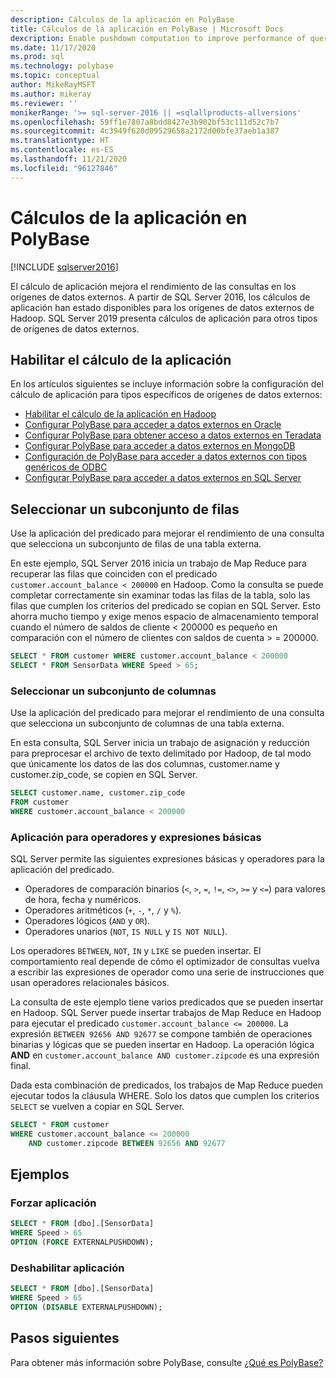 ```yaml
---
description: Cálculos de la aplicación en PolyBase
title: Cálculos de la aplicación en PolyBase | Microsoft Docs
dexcription: Enable pushdown computation to improve performance of queries on your Hadoop cluster. You can select a subset of rows/columns in an external table for pushdown.
ms.date: 11/17/2020
ms.prod: sql
ms.technology: polybase
ms.topic: conceptual
author: MikeRayMSFT
ms.author: mikeray
ms.reviewer: ''
monikerRange: '>= sql-server-2016 || =sqlallproducts-allversions'
ms.openlocfilehash: 59ff1e7807a8bdd8427e3b902bf53c111d52c7b7
ms.sourcegitcommit: 4c3949f620d09529658a2172d00bfe37aeb1a387
ms.translationtype: HT
ms.contentlocale: es-ES
ms.lasthandoff: 11/21/2020
ms.locfileid: "96127846"
---
```

# <a name="pushdown-computations-in-polybase"></a>Cálculos de la aplicación en PolyBase

[!INCLUDE [sqlserver2016](../../includes/applies-to-version/sqlserver2016.md)]

El cálculo de aplicación mejora el rendimiento de las consultas en los orígenes de datos externos. A partir de SQL Server 2016, los cálculos de aplicación han estado disponibles para los orígenes de datos externos de Hadoop. SQL Server 2019 presenta cálculos de aplicación para otros tipos de orígenes de datos externos.

## <a name="enable-pushdown-computation"></a> Habilitar el cálculo de la aplicación

En los artículos siguientes se incluye información sobre la configuración del cálculo de aplicación para tipos específicos de orígenes de datos externos:

- [Habilitar el cálculo de la aplicación en Hadoop](polybase-configure-hadoop.md#pushdown)
- [Configurar PolyBase para acceder a datos externos en Oracle](polybase-configure-oracle.md)
- [Configurar PolyBase para obtener acceso a datos externos en Teradata](polybase-configure-teradata.md)
- [Configurar PolyBase para acceder a datos externos en MongoDB](polybase-configure-mongodb.md)
- [Configuración de PolyBase para acceder a datos externos con tipos genéricos de ODBC](polybase-configure-odbc-generic.md)
- [Configurar PolyBase para acceder a datos externos en SQL Server](polybase-configure-sql-server.md)

## <a name="select-a-subset-of-rows"></a>Seleccionar un subconjunto de filas

Use la aplicación del predicado para mejorar el rendimiento de una consulta que selecciona un subconjunto de filas de una tabla externa.

En este ejemplo, SQL Server 2016 inicia un trabajo de Map Reduce para recuperar las filas que coinciden con el predicado `customer.account_balance < 200000` en Hadoop. Como la consulta se puede completar correctamente sin examinar todas las filas de la tabla, solo las filas que cumplen los criterios del predicado se copian en SQL Server. Esto ahorra mucho tiempo y exige menos espacio de almacenamiento temporal cuando el número de saldos de cliente < 200000 es pequeño en comparación con el número de clientes con saldos de cuenta > = 200000.

```sql
SELECT * FROM customer WHERE customer.account_balance < 200000
SELECT * FROM SensorData WHERE Speed > 65;  
```

### <a name="select-a-subset-of-columns"></a>Seleccionar un subconjunto de columnas

Use la aplicación del predicado para mejorar el rendimiento de una consulta que selecciona un subconjunto de columnas de una tabla externa.

En esta consulta, SQL Server inicia un trabajo de asignación y reducción para preprocesar el archivo de texto delimitado por Hadoop, de tal modo que únicamente los datos de las dos columnas, customer.name y customer.zip_code, se copien en SQL Server.

```sql
SELECT customer.name, customer.zip_code
FROM customer
WHERE customer.account_balance < 200000
```

### <a name="pushdown-for-basic-expressions-and-operators"></a>Aplicación para operadores y expresiones básicas

SQL Server permite las siguientes expresiones básicas y operadores para la aplicación del predicado.

- Operadores de comparación binarios (`<`, `>`, `=`, `!=`, `<>`, `>=` y `<=`) para valores de hora, fecha y numéricos.
- Operadores aritméticos (`+`, `-`, `*`, `/` y `%`).
- Operadores lógicos (`AND` y `OR`).
- Operadores unarios (`NOT`, `IS NULL` y `IS NOT NULL`).

Los operadores `BETWEEN`, `NOT`, `IN` y `LIKE` se pueden insertar. El comportamiento real depende de cómo el optimizador de consultas vuelva a escribir las expresiones de operador como una serie de instrucciones que usan operadores relacionales básicos.

La consulta de este ejemplo tiene varios predicados que se pueden insertar en Hadoop. SQL Server puede insertar trabajos de Map Reduce en Hadoop para ejecutar el predicado `customer.account_balance <= 200000`. La expresión `BETWEEN 92656 AND 92677` se compone también de operaciones binarias y lógicas que se pueden insertar en Hadoop. La operación lógica **AND** en `customer.account_balance AND customer.zipcode` es una expresión final.

Dada esta combinación de predicados, los trabajos de Map Reduce pueden ejecutar todos la cláusula WHERE. Solo los datos que cumplen los criterios `SELECT` se vuelven a copiar en SQL Server.

```sql
SELECT * FROM customer 
WHERE customer.account_balance <= 200000 
    AND customer.zipcode BETWEEN 92656 AND 92677
```

## <a name="examples"></a>Ejemplos

### <a name="force-pushdown"></a>Forzar aplicación

```sql
SELECT * FROM [dbo].[SensorData]
WHERE Speed > 65
OPTION (FORCE EXTERNALPUSHDOWN);
```

### <a name="disable-pushdown"></a>Deshabilitar aplicación

```sql
SELECT * FROM [dbo].[SensorData]
WHERE Speed > 65
OPTION (DISABLE EXTERNALPUSHDOWN);
```

## <a name="next-steps"></a>Pasos siguientes

Para obtener más información sobre PolyBase, consulte [¿Qué es PolyBase?](polybase-guide.md)
